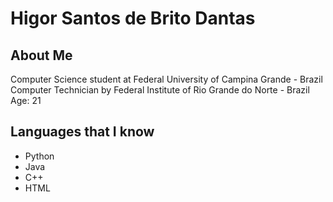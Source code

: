 # Higor Santos de Brito Dantas

## About Me

Computer Science student at Federal University of Campina Grande - Brazil
Computer Technician by Federal Institute of Rio Grande do Norte - Brazil
Age: 21

## Languages that I know

- Python
- Java
- C++
- HTML

